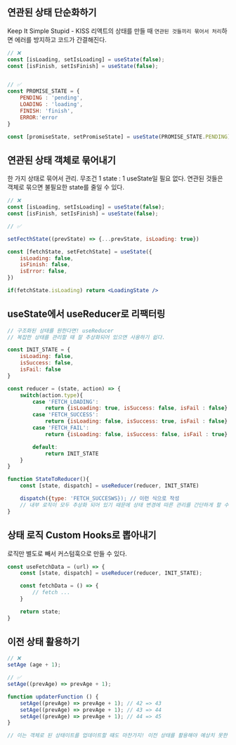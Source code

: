 ## 연관된 상태 단순화하기
Keep It Simple Stupid - KISS
리액트의 상태를 만들 때 `연관된 것들끼리 묶어서 처리`하면 에러를 방지하고 코드가 간결해진다.

```jsx
// ❌
const [isLoading, setIsLoading] = useState(false);
const [isFinish, setIsFinish] = useState(false);


// ✅
const PROMISE_STATE = {
	PENDING : 'pending',
	LOADING : 'loading',
	FINISH: 'finish',
	ERROR:'error
}

const [promiseState, setPromiseState] = useState(PROMISE_STATE.PENDING);

```

## 연관된 상태 객체로 묶어내기
한 가지 상태로 묶어서 관리. 무조건 1 state : 1 useState일 필요 없다. 연관된 것들은 객체로 묶으면 불필요한 state를 줄일 수 있다.
```jsx
// ❌
const [isLoading, setIsLoading] = useState(false);
const [isFinish, setIsFinish] = useState(false);

// ✅

setFecthState((prevState) => {...prevState, isLoading: true})

const [fetchState, setFetchState] = useState({
	isLoading: false,
	isFinish: false,
	isError: false,
})

if(fetchState.isLoading) return <LoadingState />
```

## useState에서 useReducer로 리팩터링
```jsx
// 구조화된 상태를 원한다면! useReducer
// 복잡한 상태를 관리할 때 잘 추상화되어 있으면 사용하기 쉽다.

const INIT_STATE = {
	isLoading: false,
	isSuccess: false,
	isFail: false
} 

const reducer = (state, action) => {
	switch(action.type){
		case 'FETCH_LOADING':
			return {isLoading: true, isSuccess: false, isFail : false}
		case 'FETCH_SUCCESS':
			return {isLoading: false, isSuccess: true, isFail : false}
		case 'FETCH_FAIL':
			return {isLoading: false, isSuccess: false, isFail : true}		

		default:
			return INIT_STATE
	}
}

function StateToReducer(){
	const [state, dispatch] = useReducer(reducer, INIT_STATE)

	dispatch({type: 'FETCH_SUCCESWS}); // 이런 식으로 작성
	// 내부 로직이 모두 추상화 되어 있기 때문에 상태 변경에 따른 관리를 간단하게 할 수 있다.
}
```

## 상태 로직  Custom Hooks로 뽑아내기
로직만 별도로 빼서 커스텀훅으로 만들 수 있다.
```jsx
const useFetchData = (url) => {
 	const [state, dispatch] = useReducer(reducer, INIT_STATE);

	const fetchData = () => {
		// fetch ...
	}

	return state;
}
```

## 이전 상태 활용하기
```jsx
// ❌
setAge (age + 1);

// ✅
setAge((prevAge) => prevAge + 1);

function updaterFunction () {
	setAge((prevAge) => prevAge + 1); // 42 => 43
	setAge((prevAge) => prevAge + 1); // 43 => 44
	setAge((prevAge) => prevAge + 1); // 44 => 45
}

// 이는 객체로 된 상태이트를 업데이트할 떄도 마찬가지! 이전 상태를 활용해야 예상치 못한 버그를 줄일 수 있다.

```
